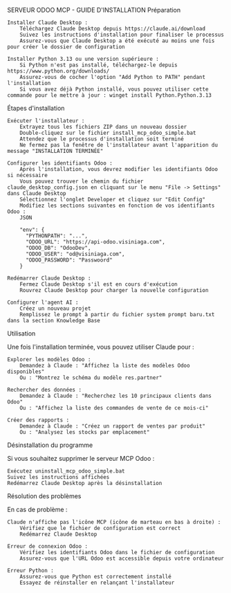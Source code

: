 SERVEUR ODOO MCP - GUIDE D'INSTALLATION
Préparation

    Installer Claude Desktop :
        Téléchargez Claude Desktop depuis https://claude.ai/download
        Suivez les instructions d'installation pour finaliser le processus
        Assurez-vous que Claude Desktop a été exécuté au moins une fois pour créer le dossier de configuration

    Installer Python 3.13 ou une version supérieure :
        Si Python n'est pas installé, téléchargez-le depuis https://www.python.org/downloads/
        Assurez-vous de cocher l'option "Add Python to PATH" pendant l'installation
        Si vous avez déjà Python installé, vous pouvez utiliser cette commande pour le mettre à jour : winget install Python.Python.3.13

Étapes d'installation

    Exécuter l'installateur :
        Extrayez tous les fichiers ZIP dans un nouveau dossier
        Double-cliquez sur le fichier install_mcp_odoo_simple.bat
        Attendez que le processus d'installation soit terminé
        Ne fermez pas la fenêtre de l'installateur avant l'apparition du message "INSTALLATION TERMINÉE"

    Configurer les identifiants Odoo :
        Après l'installation, vous devrez modifier les identifiants Odoo si nécessaire
        Vous pouvez trouver le chemin du fichier claude_desktop_config.json en cliquant sur le menu "File -> Settings" dans Claude Desktop
        Sélectionnez l'onglet Developer et cliquez sur "Edit Config"
        Modifiez les sections suivantes en fonction de vos identifiants Odoo :
        JSON

        "env": {
          "PYTHONPATH": "...",
          "ODOO_URL": "https://api-odoo.visiniaga.com",
          "ODOO_DB": "OdooDev",
          "ODOO_USER": "od@visiniaga.com",
          "ODOO_PASSWORD": "Passwoord"
        }

    Redémarrer Claude Desktop :
        Fermez Claude Desktop s'il est en cours d'exécution
        Rouvrez Claude Desktop pour charger la nouvelle configuration

    Configurer l'agent AI :
        Créez un nouveau projet
        Remplissez le prompt à partir du fichier system prompt baru.txt dans la section Knowledge Base

Utilisation

Une fois l'installation terminée, vous pouvez utiliser Claude pour :

    Explorer les modèles Odoo :
        Demandez à Claude : "Affichez la liste des modèles Odoo disponibles"
        Ou : "Montrez le schéma du modèle res.partner"

    Rechercher des données :
        Demandez à Claude : "Recherchez les 10 principaux clients dans Odoo"
        Ou : "Affichez la liste des commandes de vente de ce mois-ci"

    Créer des rapports :
        Demandez à Claude : "Créez un rapport de ventes par produit"
        Ou : "Analysez les stocks par emplacement"

Désinstallation du programme

Si vous souhaitez supprimer le serveur MCP Odoo :

    Exécutez uninstall_mcp_odoo_simple.bat
    Suivez les instructions affichées
    Redémarrez Claude Desktop après la désinstallation

Résolution des problèmes

En cas de problème :

    Claude n'affiche pas l'icône MCP (icône de marteau en bas à droite) :
        Vérifiez que le fichier de configuration est correct
        Redémarrez Claude Desktop

    Erreur de connexion Odoo :
        Vérifiez les identifiants Odoo dans le fichier de configuration
        Assurez-vous que l'URL Odoo est accessible depuis votre ordinateur

    Erreur Python :
        Assurez-vous que Python est correctement installé
        Essayez de réinstaller en relançant l'installateur
